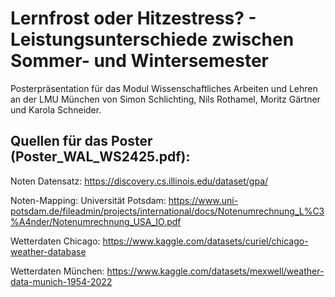 # **Lernfrost oder Hitzestress? - **Leistungsunterschiede zwischen Sommer- und Wintersemester****

Posterpräsentation für das Modul Wissenschaftliches Arbeiten und Lehren an der LMU München von Simon Schlichting, Nils Rothamel, Moritz Gärtner und Karola Schneider.

## Quellen für das Poster (Poster_WAL_WS2425.pdf):

Noten Datensatz: https://discovery.cs.illinois.edu/dataset/gpa/

Noten-Mapping: Universität Potsdam: https://www.uni-potsdam.de/fileadmin/projects/international/docs/Notenumrechnung_L%C3%A4nder/Notenumrechnung_USA_IO.pdf

Wetterdaten Chicago: https://www.kaggle.com/datasets/curiel/chicago-weather-database

Wetterdaten München: https://www.kaggle.com/datasets/mexwell/weather-data-munich-1954-2022
